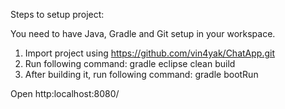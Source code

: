 Steps to setup project:

You need to have Java, Gradle and Git setup in your workspace.

1. Import project using https://github.com/vin4yak/ChatApp.git
2. Run following command: gradle eclipse clean build
3. After building it, run following command: gradle bootRun

Open http:localhost:8080/

